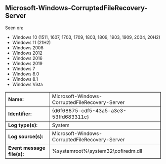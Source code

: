 ## Microsoft-Windows-CorruptedFileRecovery-Server

Seen on:
* Windows 10 (1511, 1607, 1703, 1709, 1803, 1809, 1903, 1909, 2004, 20H2)
* Windows 11 (21H2)
* Windows 2008
* Windows 2012
* Windows 2016
* Windows 2019
* Windows 7
* Windows 8.0
* Windows 8.1
* Windows Vista

<table border="1" class="docutils">
  <tbody>
    <tr>
      <td><b>Name:</b></td>
      <td>Microsoft-Windows-CorruptedFileRecovery-Server</td>
    </tr>
    <tr>
      <td><b>Identifier:</b></td>
      <td>{d6f68875-cdf5-43a5-a3e3-53ffd683311c}</td>
    </tr>
    <tr>
      <td><b>Log type(s):</b></td>
      <td>System</td>
    </tr>
    <tr>
      <td><b>Log source(s):</b></td>
      <td>Microsoft-Windows-CorruptedFileRecovery-Server</td>
    </tr>
    <tr>
      <td><b>Event message file(s):</b></td>
      <td>%systemroot%\system32\cofiredm.dll</td>
    </tr>
  </tbody>
</table>

&nbsp;

